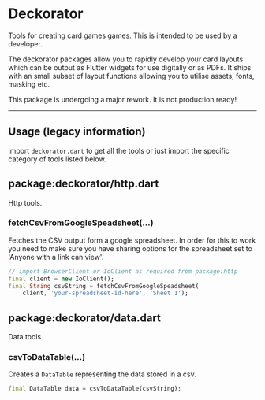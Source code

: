 # Deckorator

Tools for creating card games games. This is intended to be used by a developer.

The deckorator packages allow you to rapidly develop your card layouts which can be output as Flutter widgets for use digitally or as PDFs. It ships with an small subset of layout functions allowing you to utilise assets, fonts, masking etc.

This package is undergoing a major rework. It is not production ready!

---

## Usage (legacy information)

import `deckorator.dart` to get all the tools or just import the specific category of tools listed below.

## package:deckorator/http.dart

Http tools.

### fetchCsvFromGoogleSpeadsheet(...)

Fetches the CSV output form a google spreadsheet. In order for this to work you need to make sure you have sharing options for the spreadsheet set to 'Anyone with a link can view'.

```dart
// import BrowserClient or IoClient as required from package:http
final client = new IoClient();
final String csvString = fetchCsvFromGoogleSpeadsheet(
    client, 'your-spreadsheet-id-here', 'Sheet 1');
```

## package:deckorator/data.dart

Data tools

### csvToDataTable(...)

Creates a `DataTable` representing the data stored in a csv.

```dart
final DataTable data = csvToDataTable(csvString);
```
